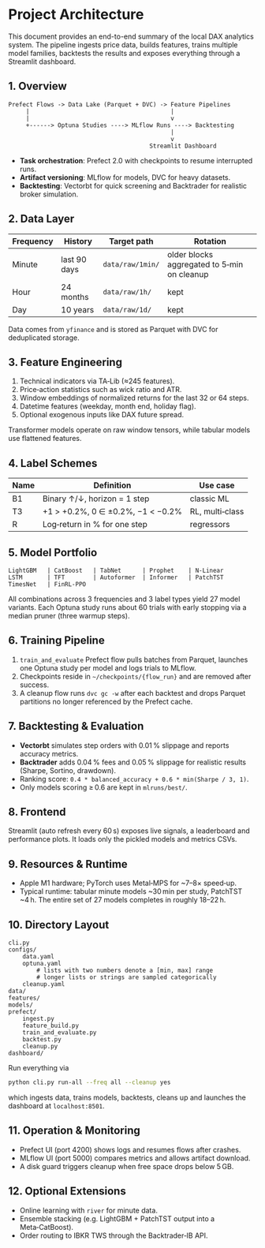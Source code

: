 # Project Architecture

This document provides an end-to-end summary of the local DAX analytics system. The pipeline ingests price data, builds features, trains multiple model families, backtests the results and exposes everything through a Streamlit dashboard.

## 1. Overview

```text
Prefect Flows -> Data Lake (Parquet + DVC) -> Feature Pipelines
     |                                        |
     |                                        v
     +------> Optuna Studies ----> MLflow Runs ----> Backtesting
                                              |
                                              v
                                        Streamlit Dashboard
```

- **Task orchestration**: Prefect 2.0 with checkpoints to resume interrupted runs.
- **Artifact versioning**: MLflow for models, DVC for heavy datasets.
- **Backtesting**: Vectorbt for quick screening and Backtrader for realistic broker simulation.

## 2. Data Layer

| Frequency | History       | Target path        | Rotation                                    |
|-----------|---------------|--------------------|---------------------------------------------|
| Minute    | last 90 days  | `data/raw/1min/`   | older blocks aggregated to 5‑min on cleanup |
| Hour      | 24 months     | `data/raw/1h/`     | kept                                         |
| Day       | 10 years      | `data/raw/1d/`     | kept                                         |

Data comes from `yfinance` and is stored as Parquet with DVC for deduplicated storage.

## 3. Feature Engineering

1. Technical indicators via TA‑Lib (≈245 features).
2. Price‑action statistics such as wick ratio and ATR.
3. Window embeddings of normalized returns for the last 32 or 64 steps.
4. Datetime features (weekday, month end, holiday flag).
5. Optional exogenous inputs like DAX future spread.

Transformer models operate on raw window tensors, while tabular models use flattened features.

## 4. Label Schemes

| Name | Definition                                   | Use case |
|------|----------------------------------------------|----------|
| B1   | Binary ↑/↓, horizon = 1 step                 | classic ML |
| T3   | +1 > +0.2%, 0 ∈ ±0.2%, −1 < −0.2%            | RL, multi‑class |
| R    | Log‑return in % for one step                 | regressors |

## 5. Model Portfolio

```text
LightGBM   | CatBoost   | TabNet      | Prophet    | N-Linear
LSTM       | TFT        | Autoformer  | Informer   | PatchTST
TimesNet   | FinRL-PPO
```

All combinations across 3 frequencies and 3 label types yield 27 model variants. Each Optuna study runs about 60 trials with early stopping via a median pruner (three warmup steps).

## 6. Training Pipeline

1. `train_and_evaluate` Prefect flow pulls batches from Parquet, launches one Optuna study per model and logs trials to MLflow.
2. Checkpoints reside in `~/checkpoints/{flow_run}` and are removed after success.
3. A cleanup flow runs `dvc gc -w` after each backtest and drops Parquet partitions no longer referenced by the Prefect cache.

## 7. Backtesting & Evaluation

- **Vectorbt** simulates step orders with 0.01 % slippage and reports accuracy metrics.
- **Backtrader** adds 0.04 % fees and 0.05 % slippage for realistic results (Sharpe, Sortino, drawdown).
- Ranking score: `0.4 * balanced_accuracy + 0.6 * min(Sharpe / 3, 1)`.
- Only models scoring ≥ 0.6 are kept in `mlruns/best/`.

## 8. Frontend

Streamlit (auto refresh every 60 s) exposes live signals, a leaderboard and performance plots. It loads only the pickled models and metrics CSVs.

## 9. Resources & Runtime

- Apple M1 hardware; PyTorch uses Metal‑MPS for ~7–8× speed‑up.
- Typical runtime: tabular minute models ~30 min per study, PatchTST ~4 h. The entire set of 27 models completes in roughly 18–22 h.

## 10. Directory Layout

```text
cli.py
configs/
    data.yaml
    optuna.yaml
        # lists with two numbers denote a [min, max] range
        # longer lists or strings are sampled categorically
    cleanup.yaml
data/
features/
models/
prefect/
    ingest.py
    feature_build.py
    train_and_evaluate.py
    backtest.py
    cleanup.py
dashboard/
```

Run everything via

```bash
python cli.py run-all --freq all --cleanup yes
```

which ingests data, trains models, backtests, cleans up and launches the dashboard at `localhost:8501`.

## 11. Operation & Monitoring

- Prefect UI (port 4200) shows logs and resumes flows after crashes.
- MLflow UI (port 5000) compares metrics and allows artifact download.
- A disk guard triggers cleanup when free space drops below 5 GB.

## 12. Optional Extensions

- Online learning with `river` for minute data.
- Ensemble stacking (e.g. LightGBM + PatchTST output into a Meta‑CatBoost).
- Order routing to IBKR TWS through the Backtrader‑IB API.

